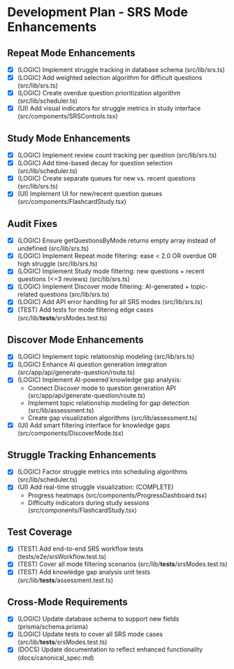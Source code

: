 # Development Plan - SRS Mode Enhancements

## Repeat Mode Enhancements
- [x] (LOGIC) Implement struggle tracking in database schema (src/lib/srs.ts)
- [x] (LOGIC) Add weighted selection algorithm for difficult questions (src/lib/srs.ts)
- [x] (LOGIC) Create overdue question prioritization algorithm (src/lib/scheduler.ts)
- [x] (UI) Add visual indicators for struggle metrics in study interface (src/components/SRSControls.tsx)

## Study Mode Enhancements
- [x] (LOGIC) Implement review count tracking per question (src/lib/srs.ts)
- [x] (LOGIC) Add time-based decay for question selection (src/lib/scheduler.ts)
- [x] (LOGIC) Create separate queues for new vs. recent questions (src/lib/srs.ts)
- [x] (UI) Implement UI for new/recent question queues (src/components/FlashcardStudy.tsx)

## Audit Fixes
- [x] (LOGIC) Ensure getQuestionsByMode returns empty array instead of undefined (src/lib/srs.ts)
- [x] (LOGIC) Implement Repeat mode filtering: ease < 2.0 OR overdue OR high struggle (src/lib/srs.ts)
- [x] (LOGIC) Implement Study mode filtering: new questions + recent questions (<=3 reviews) (src/lib/srs.ts)
- [x] (LOGIC) Implement Discover mode filtering: AI-generated + topic-related questions (src/lib/srs.ts)
- [x] (LOGIC) Add API error handling for all SRS modes (src/lib/srs.ts)
- [x] (TEST) Add tests for mode filtering edge cases (src/lib/__tests__/srsModes.test.ts)

## Discover Mode Enhancements
- [x] (LOGIC) Implement topic relationship modeling (src/lib/srs.ts)
- [x] (LOGIC) Enhance AI question generation integration (src/app/api/generate-question/route.ts)
- [x] (LOGIC) Implement AI-powered knowledge gap analysis:
    * Connect Discover mode to question generation API (src/app/api/generate-question/route.ts)
    * Implement topic relationship modeling for gap detection (src/lib/assessment.ts)
    * Create gap visualization algorithms (src/lib/assessment.ts)
- [x] (UI) Add smart filtering interface for knowledge gaps (src/components/DiscoverMode.tsx)

## Struggle Tracking Enhancements
- [x] (LOGIC) Factor struggle metrics into scheduling algorithms (src/lib/scheduler.ts)
- [x] (UI) Add real-time struggle visualization: (COMPLETE)
    * Progress heatmaps (src/components/ProgressDashboard.tsx)
    * Difficulty indicators during study sessions (src/components/FlashcardStudy.tsx)

## Test Coverage
- [x] (TEST) Add end-to-end SRS workflow tests (tests/e2e/srsWorkflow.test.ts)
- [x] (TEST) Cover all mode filtering scenarios (src/lib/__tests__/srsModes.test.ts)
- [x] (TEST) Add knowledge gap analysis unit tests (src/lib/__tests__/assessment.test.ts)

## Cross-Mode Requirements
- [x] (LOGIC) Update database schema to support new fields (prisma/schema.prisma)
- [x] (LOGIC) Update tests to cover all SRS mode cases (src/lib/__tests__/srsModes.test.ts)
- [x] (DOCS) Update documentation to reflect enhanced functionality (docs/canonical_spec.md)